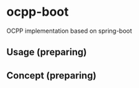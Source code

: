 # ocpp-boot 
OCPP implementation based on spring-boot


## Usage (preparing)



## Concept (preparing)

